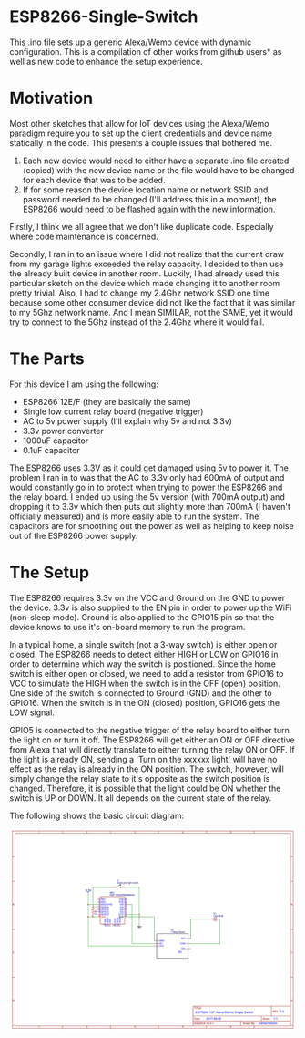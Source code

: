 # ESP8266-Single-Switch
This .ino file sets up a generic Alexa/Wemo device with dynamic configuration. This is a compilation of other works from github users* as well as new code to enhance the setup experience.

# Motivation
Most other sketches that allow for IoT devices using the Alexa/Wemo paradigm require you to set up the client credentials and device name statically in the code. This presents a couple issues that bothered me.

1. Each new device would need to either have a separate .ino file created (copied) with the new device name or the file would have to be changed for each device that was to be added.
2. If for some reason the device location name or network SSID and password needed to be changed (I'll address this in a moment), the ESP8266 would need to be flashed again with the new information.

Firstly, I think we all agree that we don't like duplicate code. Especially where code maintenance is concerned.

Secondly, I ran in to an issue where I did not realize that the current draw from my garage lights exceeded the relay capacity. I decided to then use the already built device in another room. Luckily, I had already used this particular sketch on the device which made changing it to another room pretty trivial. Also, I had to change my 2.4Ghz network SSID one time because some other consumer device did not like the fact that it was similar to my 5Ghz network name. And I mean SIMILAR, not the SAME, yet it would try to connect to the 5Ghz instead of the 2.4Ghz where it would fail.

# The Parts
For this device I am using the following:
- ESP8266 12E/F (they are basically the same)
- Single low current relay board (negative trigger)
- AC to 5v power supply (I'll explain why 5v and not 3.3v)
- 3.3v power converter
- 1000uF capacitor
- 0.1uF capacitor

The ESP8266 uses 3.3V as it could get damaged using 5v to power it. The problem I ran in to was that the AC to 3.3v only had 600mA of output and would constantly go in to protect when trying to power the ESP8266 and the relay board. I ended up using the 5v version (with 700mA output) and dropping it to 3.3v which then puts out slightly more than 700mA (I haven't officially measured) and is more easily able to run the system. The capacitors are for smoothing out the power as well as helping to keep noise out of the ESP8266 power supply.

# The Setup
The ESP8266 requires 3.3v on the VCC and Ground on the GND to power the device. 3.3v is also supplied to the EN pin in order to power up the WiFi (non-sleep mode). Ground is also applied to the GPIO15 pin so that the device knows to use it's on-board memory to run the program.

In a typical home, a single switch (not a 3-way switch) is either open or closed. The ESP8266 needs to detect either HIGH or LOW on GPIO16 in order to determine which way the switch is positioned. Since the home switch is either open or closed, we need to add a resistor from GPIO16 to VCC to simulate the HIGH when the switch is in the OFF (open) position. One side of the switch is connected to Ground (GND) and the other to GPIO16. When the switch is in the ON (closed) position, GPIO16 gets the LOW signal.

GPIO5 is connected to the negative trigger of the relay board to either turn the light on or turn it off. The ESP8266 will get either an ON or OFF directive from Alexa that will directly translate to either turning the relay ON or OFF. If the light is already ON, sending a 'Turn on the xxxxxx light' will have no effect as the relay is already in the ON position. The switch, however, will simply change the relay state to it's opposite as the switch position is changed. Therefore, it is possible that the light could be ON whether the switch is UP or DOWN. It all depends on the current state of the relay.

The following shows the basic circuit diagram:

![Circuit](https://github.com/BonEvil/ESP8266-Single-Switch/raw/master/resources/ESP8266-Switch-and-Relay.png)
